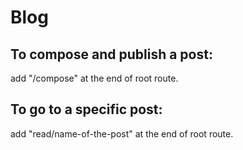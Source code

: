 # Blog
## To compose and publish a post:
add "/compose" at the end of root route.
## To go to a specific post:
add "read/name-of-the-post" at the end of root route.
